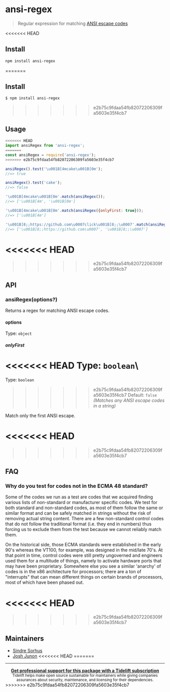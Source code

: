 # ansi-regex

> Regular expression for matching [ANSI escape codes](https://en.wikipedia.org/wiki/ANSI_escape_code)

<<<<<<< HEAD
## Install

```sh
npm install ansi-regex
```
=======

## Install

```
$ npm install ansi-regex
```

>>>>>>> e2b75c9fdaa54fb82072206309fa5603e35f4cb7

## Usage

```js
<<<<<<< HEAD
import ansiRegex from 'ansi-regex';
=======
const ansiRegex = require('ansi-regex');
>>>>>>> e2b75c9fdaa54fb82072206309fa5603e35f4cb7

ansiRegex().test('\u001B[4mcake\u001B[0m');
//=> true

ansiRegex().test('cake');
//=> false

'\u001B[4mcake\u001B[0m'.match(ansiRegex());
//=> ['\u001B[4m', '\u001B[0m']

'\u001B[4mcake\u001B[0m'.match(ansiRegex({onlyFirst: true}));
//=> ['\u001B[4m']

'\u001B]8;;https://github.com\u0007click\u001B]8;;\u0007'.match(ansiRegex());
//=> ['\u001B]8;;https://github.com\u0007', '\u001B]8;;\u0007']
```

<<<<<<< HEAD
=======

>>>>>>> e2b75c9fdaa54fb82072206309fa5603e35f4cb7
## API

### ansiRegex(options?)

Returns a regex for matching ANSI escape codes.

#### options

Type: `object`

##### onlyFirst

<<<<<<< HEAD
Type: `boolean`\
=======
Type: `boolean`<br>
>>>>>>> e2b75c9fdaa54fb82072206309fa5603e35f4cb7
Default: `false` *(Matches any ANSI escape codes in a string)*

Match only the first ANSI escape.

<<<<<<< HEAD
=======

>>>>>>> e2b75c9fdaa54fb82072206309fa5603e35f4cb7
## FAQ

### Why do you test for codes not in the ECMA 48 standard?

Some of the codes we run as a test are codes that we acquired finding various lists of non-standard or manufacturer specific codes. We test for both standard and non-standard codes, as most of them follow the same or similar format and can be safely matched in strings without the risk of removing actual string content. There are a few non-standard control codes that do not follow the traditional format (i.e. they end in numbers) thus forcing us to exclude them from the test because we cannot reliably match them.

On the historical side, those ECMA standards were established in the early 90's whereas the VT100, for example, was designed in the mid/late 70's. At that point in time, control codes were still pretty ungoverned and engineers used them for a multitude of things, namely to activate hardware ports that may have been proprietary. Somewhere else you see a similar 'anarchy' of codes is in the x86 architecture for processors; there are a ton of "interrupts" that can mean different things on certain brands of processors, most of which have been phased out.

<<<<<<< HEAD
=======

>>>>>>> e2b75c9fdaa54fb82072206309fa5603e35f4cb7
## Maintainers

- [Sindre Sorhus](https://github.com/sindresorhus)
- [Josh Junon](https://github.com/qix-)
<<<<<<< HEAD
=======


---

<div align="center">
	<b>
		<a href="https://tidelift.com/subscription/pkg/npm-ansi-regex?utm_source=npm-ansi-regex&utm_medium=referral&utm_campaign=readme">Get professional support for this package with a Tidelift subscription</a>
	</b>
	<br>
	<sub>
		Tidelift helps make open source sustainable for maintainers while giving companies<br>assurances about security, maintenance, and licensing for their dependencies.
	</sub>
</div>
>>>>>>> e2b75c9fdaa54fb82072206309fa5603e35f4cb7
